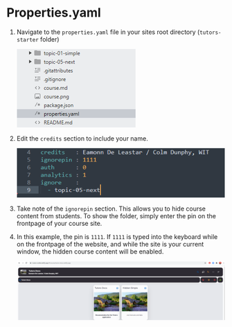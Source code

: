 # Properties.yaml

1. Navigate to the `properties.yaml` file in your sites root directory (`tutors-starter` folder)

    ![Properties](img/properties.png)

2. Edit the `credits` section to include your name.

    ![Credits](img/filecontent.png)

3. Take note of the `ignorepin` section. This allows you to hide course content from students. To show the folder, simply enter the pin on the frontpage of your course site.

4. In this example, the pin is `1111`. If `1111` is typed into the keyboard while on the frontpage of the website, and while the site is your current window, the hidden course content will be enabled.

    ![Show Hidden](img/hiddenshown.png)

